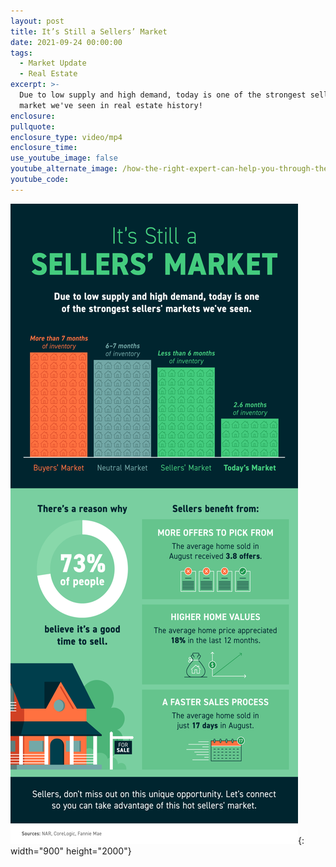 ```yaml
---
layout: post
title: It’s Still a Sellers’ Market
date: 2021-09-24 00:00:00
tags:
  - Market Update
  - Real Estate
excerpt: >-
  Due to low supply and high demand, today is one of the strongest seller's
  market we've seen in real estate history! 
enclosure:
pullquote:
enclosure_type: video/mp4
enclosure_time:
use_youtube_image: false
youtube_alternate_image: /how-the-right-expert-can-help-you-through-the-overwhelming-market-13.png
youtube_code:
---
```

![](/20210924-mem-2.png){: width="900" height="2000"}
